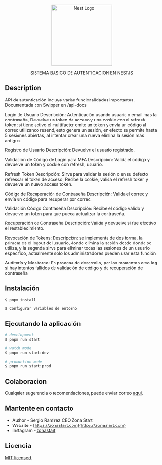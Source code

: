 <p align="center">
  <a href="http://nestjs.com/" target="blank"><img src="https://nestjs.com/img/logo-small.svg" width="200" alt="Nest Logo" /></a>
</p>

[circleci-image]: https://img.shields.io/circleci/build/github/nestjs/nest/master?token=abc123def456
[circleci-url]: https://circleci.com/gh/nestjs/nest

<p align="center">SISTEMA BASICO DE AUTENTICACION EN NESTJS</p>

## Description

API de autenticación incluye varias funcionalidades importantes. Documentada con Swipper en /api-docs

Login de Usuario
Descripción: Autenticación usando usuario o email mas la contraseña, Devuelve un token de acceso y una cookie con el refresh token; si tiene activo el multifactor emite un token y envía un código al correo utilizando resend, esto genera un sesión, en efecto se permite hasta 5 sesiones abiertas, al intentar crear una nueva elimina la sesión mas antigua.

Registro de Usuario
Descripción: Devuelve el usuario registrado.

Validación de Código de Login para MFA
Descripción: Valida el código y devuelve un token y cookie con refresh, usuario.

Refresh Token
Descripción: Sirve para validar la sesión o en su defecto refrescar el token de acceso, Recibe la cookie, valida el refresh token y devuelve un nuevo access token.

Código de Recuperación de Contraseña
Descripción: Valida el correo y envía un código para recuperar por correo.

Validación Código Contraseña
Descripción: Recibe el código válido y devuelve un token para que pueda actualizar la contraseña.

Recuperación de Contraseña
Descripción: Valida y devuelve si fue efectivo el restablecimiento.

Revocación de Tokens:
Descripción: se implementa de dos forma, la primera es el logout del usuario, donde elimina la sesión desde donde se utiliza, y la segunda sirve para eliminar todas las sesiones de un usuario especifico, actualmente solo los administradores pueden usar esta función

Auditoría y Monitoreo:
En proceso de desarrollo, por los momentos crea log si hay intentos fallidos de validación de código y de recuperación de contraseña

## Instalación

```bash
$ pnpm install

$ Configurar variables de entorno
```

## Ejecutando la aplicación

```bash
# development
$ pnpm run start

# watch mode
$ pnpm run start:dev

# production mode
$ pnpm run start:prod
```

## Colaboracion

Cualquier sugerencia o recomendaciones, puede enviar correo [aqui](zonastartceo@gmail.com).

## Mantente en contacto

- Author - Sergio Ramirez CEO Zona Start
- Website - [https://zonastart.com](https://zonastart.com)
- Instagram - [zonastart](https://www.instagram.com/zonastart)

## Licencia

[MIT licensed](LICENSE).
